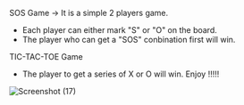 SOS Game ->
It is  a simple 2 players game.
* Each player can either mark "S" or "O" on the board.
* The player who can get a "SOS" conbination first will win.

TIC-TAC-TOE Game
* The player to get a series of X or O will win.
Enjoy !!!!!

![Screenshot (17)](https://user-images.githubusercontent.com/118073045/218299417-4843ea27-7a9a-423d-91ba-7e7b28c6ef29.png)
